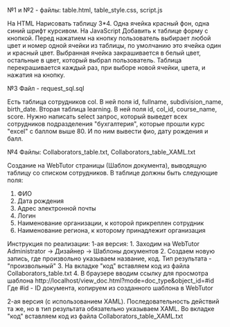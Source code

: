 №1 и №2 - файлы: table.html, table_style.css, script.js

На HTML
Нарисовать таблицу 3*4. Одна ячейка красный фон, одна синий шрифт курсивом.
На JavaScript
Добавить к таблице форму с кнопкой. Перед нажатием на кнопку пользователь выбирает любой цвет и номер одной ячейки из таблицы, по умолчанию это ячейка один и красный цвет.
Выбранная ячейка закрашивается в белый цвет, остальные в цвет, который выбрал пользователь.
Таблица перекрашивается каждый раз, при выборе новой ячейки, цвета, и нажатия на кнопку.

№3 Файл - request_sql.sql

Есть таблица сотрудников col. В ней поля id, fullname, subdivision_name, birth_date. Вторая таблица learning. В ней поля id, col_id, course_name, score. Нужно написать select запрос,
который выведет всех сотрудников подразделения "бухгалтерия", которые прошли курс "excel" с баллом выше 80. И по ним вывести фио, дату рождения и балл.

№4 Файлы: Collaborators_table.txt, Collaborators_table_XAML.txt

Создание на WebTutor страницы (Шаблон документа), выводящую таблицу со списком сотрудников. В таблице должны быть следующие поля:
1. ФИО
2. Дата рождения
3. Адрес электронной почты
4. Логин
5. Наименование организации, к которой прикреплен сотрудник
6. Наименование региона, к которому принадлежит организация

Инструкция по реализации:
1-ая версия: 1. Заходим на WebTutor Administrator -> Дизайнер -> Шаблоны документов
             2. Создаем новую запись, где произвольно указываем название, код. Тип результата - "произвольный"
             3. На вкладке "код" вставляем код из файла Collaborators_table.txt
             4. В браузере вводим ссылку для просмотра шаблона http://localhost/view_doc.html?mode=doc_type&object_id=#id Где #id - ID документа, копируем из созданного шаблона в WebTutor
       
2-ая версия (с использованием XAML). Последовательность действий та же, но в тип результата обязательно указываем XAML. Во вкладке "код" вставляем код из файла Collaborators_table_XAML.txt 
